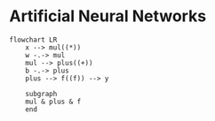 # Artificial Neural Networks
```mermaid
flowchart LR
    x --> mul((*))
    w -.-> mul
    mul --> plus((+))
    b -.-> plus
    plus --> f((f)) --> y

    subgraph  
    mul & plus & f
    end
```
